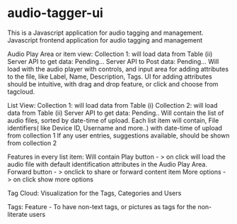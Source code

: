 # audio-tagger-ui
This is a Javascript application for audio tagging and management. 
Javascript frontend application for audio tagging and management

Audio Play Area or item view:
Collection 1: will load data from Table (ii)
Server API to get data: Pending...
Server API to Post data: Pending...
Will load with the audio player with controls, and input area
for adding attributes to the file, like Label, Name, Description, Tags.
  UI for adding attributes should be intuitive, with drag and drop feature, or
  click and choose from tagcloud.

  List View:
  Collection 1: will load data from Table (i)
  Collection 2: will load data from Table (ii) 
  Server API to get data: Pending..
  Will contain the list of audio files, sorted by date-time of upload.
  Each list item will contain, File identifiers( like Device ID, Username and
  more..) with date-time of upload from collection 1
  If any user entries, suggestions available, should be shown from collection 2

  Features in every list item:
  Will contain Play button - > on click will load the audio file with default
  identification attributes in the Audio Play Area.
  Forward button - > onclick to share or forward content item
  More options - > on click show more options


  Tag Cloud:
  Visualization for the Tags, Categories and Users

  Tags:
  Feature - To have non-text tags, or pictures as tags for the non-literate
  users



